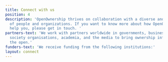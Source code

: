 ```yaml
---
title: Connect with us
position: 4
description: 'OpenOwnership thrives on collaboration with a diverse and global range
  of people and organizations. If you want to know more about how OpenOwnership can
  help you, please get in touch. '
partners-text: 'We work with partners worldwide in governments, businesses, civil
  society organisations, academia, and the media to bring ownership information into
  the open.'
funders-text: 'We receive funding from the following institutions:'
layout: connect
---
```


